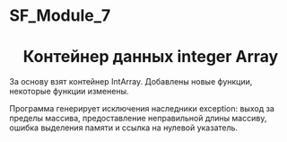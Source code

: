# SF_Module_7
<html>
 <h1 align="center">Контейнер данных integer Array  </h1>
 <head>  
   За основу взят контейнер IntArray. Добавлены новые функции, некоторые функции изменены.
 </head>
 <body>
  <p>Программа генерирует исключения наследники exception:
  выход за пределы массива, предоставление неправильной длины массиву,
  ошибка выделения памяти и ссылка на нулевой указатель.</p>
 </body>
</html>